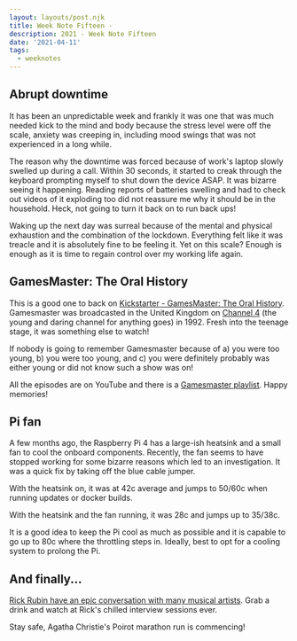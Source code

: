 ```yaml
---
layout: layouts/post.njk
title: Week Note Fifteen -
description: 2021 - Week Note Fifteen
date: '2021-04-11'
tags:
  - weeknotes
---
```


## Abrupt downtime

It has been an unpredictable week and frankly it was one that was much needed kick to the mind and body because the stress level were off the scale, anxiety was creeping in, including mood swings that was not experienced in a long while.

The reason why the downtime was forced because of work's laptop slowly swelled up during a call. Within 30 seconds, it started to creak through the keyboard prompting myself to shut down the device ASAP. It was bizarre seeing it happening. Reading reports of batteries swelling and had to check out videos of it exploding too did not reassure me why it should be in the household. Heck, not going to turn it back on to run back ups!

Waking up the next day was surreal because of the mental and physical exhaustion and the combination of the lockdown. Everything felt like it was treacle and it is absolutely fine to be feeling it. Yet on this scale? Enough is enough as it is time to regain control over my working life again.

## GamesMaster: The Oral History

This is a good one to back on [Kickstarter - GamesMaster: The Oral History](https://www.kickstarter.com/projects/darrenwall/gamesmaster-the-oral-history). Gamesmaster was broadcasted in the United Kingdom on [Channel 4](https://en.wikipedia.org/wiki/Channel_4) (the young and daring channel for anything goes) in 1992. Fresh into the teenage stage, it was something else to watch!

If nobody is going to remember Gamesmaster because of a) you were too young, b) you were too young, and c) you were definitely probably was either young or did not know such a show was on!

All the episodes are on YouTube and there is a [Gamesmaster playlist](https://www.youtube.com/watch?v=7Pm1266IFqQ&list=PLa_XNUiwxkoFTKGloNYGUtua9WI9mSeak). Happy memories!

## Pi fan

A few months ago, the Raspberry Pi 4 has a large-ish heatsink and a small fan to cool the onboard components. Recently, the fan seems to have stopped working for some bizarre reasons which led to an investigation. It was a quick fix by taking off the blue cable jumper.

With the heatsink on, it was at 42c average and jumps to 50/60c when running updates or docker builds.

With the heatsink and the fan running, it was 28c and jumps up to 35/38c.

It is a good idea to keep the Pi cool as much as possible and it is capable to go up to 80c where the throttling steps in. Ideally, best to opt for a cooling system to prolong the Pi.

## And finally...

[Rick Rubin have an epic conversation with many musical artists](https://www.youtube.com/results?search_query=epic+conversation+rick+rubin). Grab a drink and watch at Rick's chilled interview sessions ever.

Stay safe, Agatha Christie's Poirot marathon run is commencing!